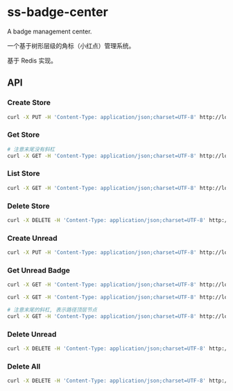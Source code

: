 # ss-badge-center

A badge management center.

一个基于树形层级的角标（小红点）管理系统。

基于 Redis 实现。

## API

### Create Store

```bash
curl -X PUT -H 'Content-Type: application/json;charset=UTF-8' http://localhost:8080/ -d '{"name": "sample"}'
```

### Get Store

```bash
# 注意末尾没有斜杠
curl -X GET -H 'Content-Type: application/json;charset=UTF-8' http://localhost:8080/sample
```

### List Store

```bash
curl -X GET -H 'Content-Type: application/json;charset=UTF-8' http://localhost:8080/
```

### Delete Store

```bash
curl -X DELETE -H 'Content-Type: application/json;charset=UTF-8' http://localhost:8080/sample
```

### Create Unread

```bash
curl -X PUT -H 'Content-Type: application/json;charset=UTF-8' http://localhost:8080/sample/foo/bar -d '{"resource": "a_resource_key"}'
```

### Get Unread Badge

```bash
curl -X GET -H 'Content-Type: application/json;charset=UTF-8' http://localhost:8080/sample/foo/bar

curl -X GET -H 'Content-Type: application/json;charset=UTF-8' http://localhost:8080/sample/foo

# 注意末尾的斜杠, 表示路径顶层节点
curl -X GET -H 'Content-Type: application/json;charset=UTF-8' http://localhost:8080/sample/
```

### Delete Unread

```bash
curl -X DELETE -H 'Content-Type: application/json;charset=UTF-8' http://localhost:8080/sample/foo/bar -d '{"resource": "a_resource_key"}'
```

### Delete All

```bash
curl -X DELETE -H 'Content-Type: application/json;charset=UTF-8' http://localhost:8080/sample/foo/bar
```